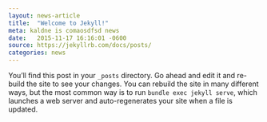 ```yaml
---
layout: news-article
title:  "Welcome to Jekyll!"
meta: kaldne is comaosdfsd news
date:   2015-11-17 16:16:01 -0600
source: https://jekyllrb.com/docs/posts/
categories: news
---
```


You’ll find this post in your `_posts` directory. Go ahead and edit it and re-build the site to see your changes. You can rebuild the site in many different ways, but the most common way is to run `bundle exec jekyll serve`, which launches a web server and auto-regenerates your site when a file is updated.
